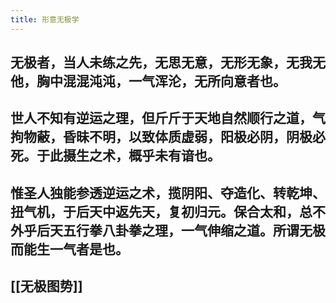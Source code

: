 ```yaml
---
title: 形意无极学
---
```


## 无极者，当人未练之先，无思无意，无形无象，无我无他，胸中混混沌沌，一气浑沦，无所向意者也。
## 世人不知有逆运之理，但斤斤于天地自然顺行之道，气拘物蔽，昏昧不明，以致体质虚弱，阳极必阴，阴极必死。于此摄生之术，概乎未有谙也。
## 惟圣人独能参透逆运之术，揽阴阳、夺造化、转乾坤、扭气机，于后天中返先天，复初归元。保合太和，总不外乎后天五行拳八卦拳之理，一气伸缩之道。所谓无极而能生一气者是也。
## [[无极图势]]

